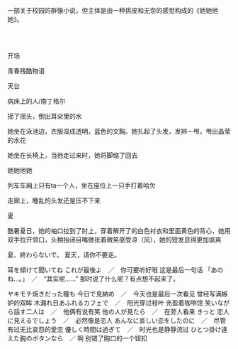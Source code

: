 一部关于校园的群像小说，但主体是由一种挑皮和无奈的感觉构成的《她她他她》。

<br/><br/>

开场

青春残酷物语

天台

病床上的人/南丁格尔

  摇了摇头，倒出耳朵里的水
  
  她坐在泳池边，衣服湿成透明，蓝色的文胸。她扎起了头发，发辫一甩，甩出晶莹的水花

她坐在长椅上，当他走过来时，她将脚缩了回去

她她他她
 
 
  列车车厢上只有ta一个人，坐在座位上一只手打着哈欠
  
  走廊上，睡乱的头发还是压不下来



夏

酷暑夏日，她的袖口拉到了肘上，穿着解开了的白色衬衣和里面黄色的背心，她用双手拉开领口，头稍抬闭目嘴微张着微笑感受凉（风），她的短发显得更加飒爽

夏、終わらないで。
夏天，请你不要走。


耳を傾けて聞いてね これが最後よ　／　你可要听好哦 这是最后一句话
「あのね…。」　／　“其实呢……”
那时说了什么呢？有点想不起来了。

ヤキモチ焼きだった瞳も 今日で見納め　／　今天也是最后一次看见 曾经写满嫉妒的双眸
木漏れ日あふれるカフェで　／　阳光穿过枝叶 充盈着咖啡馆
笑いながら話す二人は　／　他俩有说有笑
他の人が見たら　／　在旁人看来
きっと 恋人に見えるでしょう　／　必然像是恋人
あんなに哀しい恋をしたのに　／　尽管有过无比哀怨的爱恋
優しく時間は過ぎて　／　时光也是静静流过
ひとつ掛け違えた胸のボタンなら　／
啊 别错了胸口的一个钮扣


